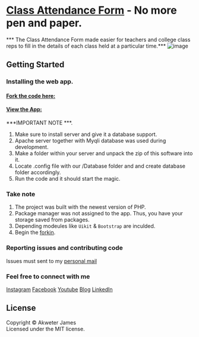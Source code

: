 [Class Attendance Form](netlify.com) - No more pen and paper.
================================

*** The Class Attendance Form made easier for teachers and college class reps to fill in the details of each class held at a particular time.***
![image](https://user-images.githubusercontent.com/71665600/210036427-32f3928f-eb67-48ac-82ac-927649d4619a.png)

## Getting Started

### Installing the web app.

#### [Fork the code here:](https://github.com/john-BAPTIS/Class-Attendance-Form.git/)</br>
#### [View the App:](netlify.com/)

***IMPORTANT NOTE ***.

 1. Make sure to install server and give it a database support.
 2. Apache server together with Myqli database was used during development.
 3. Make a folder within your server and unpack the zip of this software into it.
 4. Locate .config file with our /Database folder and and create database folder accordingly.
 5. Run the code and it should start the magic.

### Take note

1. The project was built with the newest version of PHP.
2. Package manager was not assigned to the app. Thus, you have your storage saved from packages.
3. Depending modeules like `Uikit` & `Bootstrap` are inculded.
4. Begin the [forkin](url:here). 


### Reporting issues and contributing code

Issues must sent to my [personal mail](jamesakweter@gmail.com)

### Feel free to connect with me
[Instagram](instagram.com)
[Facebook](facebook.com)
[Youtube](youtube.com)
[Blog](https://warehouseghana.com)
[LinkedIn](linkedin.com/n/jamesakweter)

## License
Copyright &copy; Akweter James<br>
Licensed under the MIT license.
